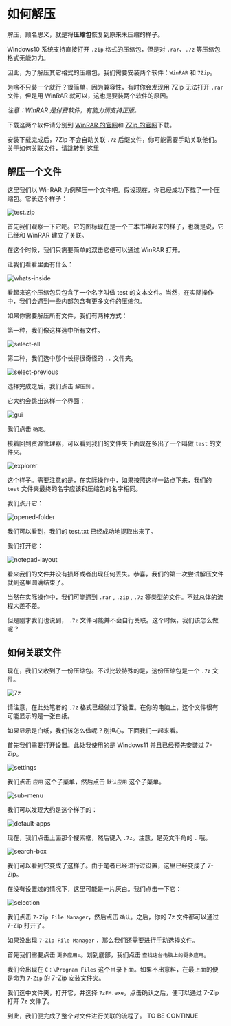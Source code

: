 ﻿# 如何解压

解压，顾名思义，就是将**压缩包**恢复到原来未压缩的样子。

Windows10 系统支持直接打开 `.zip` 格式的压缩包，但是对 `.rar`、`.7z` 等压缩包格式无能为力。

因此，为了解压其它格式的压缩包，我们需要安装两个软件：`WinRAR` 和 `7Zip`。

为啥不只装一个就行？很简单，因为兼容性，有时你会发现用 7Zip 无法打开 `.rar` 文件，但是用 WinRAR 就可以，这也是要装两个软件的原因。

_注意：WinRAR 是付费软件，有能力请支持正版。_

下载这两个软件请分别到 [WinRAR 的官网](https://www.rarlab.com/download.htm)和 [7Zip 的官网](https://7-zip.org/)下载。

安装下载完成后，7Zip 不会自动关联 `.7z` 后缀文件，你可能需要手动关联他们。关于如何关联文件，请跳转到 [这里](#如何关联文件)

## 解压一个文件

这里我们以 WinRAR 为例解压一个文件吧。假设现在，你已经成功下载了一个压缩包。它长这个样子：

![test.zip](/how-to-unarchive/1.png)

首先我们观察一下它吧。它的图标现在是一个三本书堆起来的样子，也就是说，它已经和 WinRAR 建立了关联。

在这个时候，我们只需要简单的双击它便可以通过 WinRAR 打开。

让我们看看里面有什么：

![whats-inside](/how-to-unarchive/2.png)

看起来这个压缩包只包含了一个名字叫做 test 的文本文件。当然，在实际操作中，我们会遇到一些内部包含有更多文件的压缩包。

如果你需要解压所有文件，我们有两种方式：

第一种，我们像这样选中所有文件。

![select-all](/how-to-unarchive/3.png)

第二种，我们选中那个长得很奇怪的 `..` 文件夹。

![select-previous](/how-to-unarchive/8.png)

选择完成之后，我们点击 `解压到` 。

它大约会跳出这样一个界面：

![gui](/how-to-unarchive/4.png)

我们点击 `确定`。

接着回到资源管理器，可以看到我们的文件夹下面现在多出了一个叫做 `test` 的文件夹。

![explorer](/how-to-unarchive/5.png)

这个样子。需要注意的是，在实际操作中，如果按照这样一路点下来，我们的 `test` 文件夹最终的名字应该和压缩包的名字相同。

我们点开它：

![opened-folder](/how-to-unarchive/6.png)

我们可以看到，我们的 test.txt 已经成功地提取出来了。

我们打开它：

![notepad-layout](/how-to-unarchive/7.png)

看来我们的文件并没有损坏或者出现任何丢失。恭喜，我们的第一次尝试解压文件就到这里圆满结束了。

当然在实际操作中，我们可能遇到 `.rar` , `.zip` , `.7z` 等类型的文件。不过总体的流程大差不差。

但是刚才我们也说到， `.7z` 文件可能并不会自行关联。这个时候，我们该怎么做呢？

## 如何关联文件

现在，我们又收到了一份压缩包。不过比较特殊的是，这份压缩包是一个 `.7z` 文件。

![7z](/how-to-unarchive/9.png)

请注意，在此处笔者的 `.7z` 格式已经做过了设置。在你的电脑上，这个文件很有可能显示的是一张白纸。

如果显示是白纸，我们该怎么做呢？别担心，下面我们一起来看。

首先我们需要打开设置。此处我使用的是 Windows11 并且已经预先安装过 7-Zip。

![settings](/how-to-unarchive/10.png)

我们点击 `应用` 这个子菜单，然后点击 `默认应用` 这个子菜单。

![sub-menu](/how-to-unarchive/11.png)

我们可以发现大约是这个样子的：

![default-apps](/how-to-unarchive/12.png)

现在，我们点击上面那个搜索框，然后键入 `.7z`。注意，是英文半角的 `.` 哦。

![search-box](/how-to-unarchive/13.png)

我们可以看到它变成了这样子。由于笔者已经进行过设置，这里已经变成了 7-Zip。

在没有设置过的情况下，这里可能是一片灰白。我们点击一下它：

![selection](/how-to-unarchive/14.png)

我们点击 `7-Zip File Manager`，然后点击 `确认`。之后，你的 7z 文件都可以通过 7-Zip 打开了。

如果没出现 `7-Zip File Manager` ，那么我们还需要进行手动选择文件。

首先我们需要点击 `更多应用↓`。划到底部，我们点击 `查找这台电脑上的更多应用`。

我们会出现在 `C：\Program Files` 这个目录下面。如果不出意料，在最上面的便是命为 `7-Zip` 的 7-Zip 安装文件夹。

我们选中文件夹，打开它，并选择 `7zFM.exe`。点击确认之后，便可以通过 7-Zip 打开 7z 文件了。

到此，我们便完成了整个对文件进行关联的流程了。
TO BE CONTINUE

